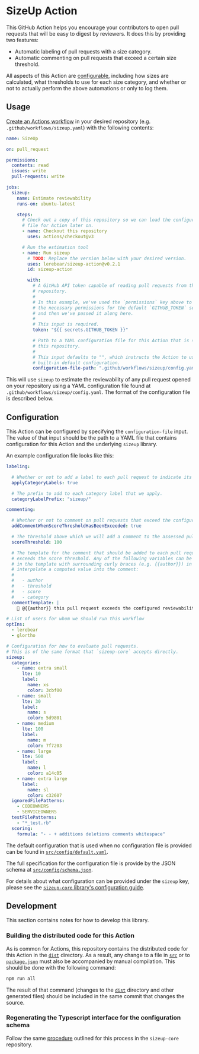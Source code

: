 # SizeUp Action

This GitHub Action helps you encourage your contributors to open pull requests that will be easy to digest by reviewers. It does this by providing two  features:

* Automatic labeling of pull requests with a size category.
* Automatic commenting on pull requests that exceed a certain size threshold.

All aspects of this Action are [configurable](#configuration), including how sizes are calculated, what thresholds to use for each size category, and whether or not to actually perform the above automations or only to log them.

## Usage

[Create an Actions workflow](https://docs.github.com/en/actions/quickstart) in your desired repository (e.g. `.github/workflows/sizeup.yaml`) with the following contents:

```yaml
name: SizeUp

on: pull_request

permissions:
  contents: read
  issues: write
  pull-requests: write

jobs:
  sizeup:
    name: Estimate reviewability
    runs-on: ubuntu-latest

    steps:
      # Check out a copy of this repository so we can load the configuration
      # file for Action later on.
      - name: Checkout this repository
        uses: actions/checkout@v3

      # Run the estimation tool
      - name: Run sizeup
        # TODO: Replace the version below with your desired version.
        uses: lerebear/sizeup-action@v0.2.1
        id: sizeup-action

        with:
          # A GitHub API token capable of reading pull requests from this
          # repository.
          #
          # In this example, we've used the `permissions` key above to request
          # the necessary permissions for the default `GITHUB_TOKEN` secret,
          # and then we've passed it along here.
          #
          # This input is required.
          token: "${{ secrets.GITHUB_TOKEN }}"

          # Path to a YAML configuration file for this Action that is stored in
          # this repository.
          #
          # This input defaults to "", which instructs the Action to use the
          # built-in default configuration.
          configuration-file-path: ".github/workflows/sizeup/config.yaml"
```

This will use `sizeup` to estimate the reviewability of any pull request opened on your repository using a YAML configuration file found at `.github/workflows/sizeup/config.yaml`. The format of the configuration file is described below.

## Configuration

This Action can be configured by specifying the `configuration-file` input. The value of that input should be the path to a YAML file that contains configuration for this Action and the underlying `sizeup` library.

An example configuration file looks like this:

```yaml
labeling:

  # Whether or not to add a label to each pull request to indicate its assessed category
  applyCategoryLabels: true

  # The prefix to add to each category label that we apply.
  categoryLabelPrefix: "sizeup/"

commenting:

  # Whether or not to comment on pull requests that exceed the configured score threshold
  addCommentWhenScoreThresholdHasBeenExceeded: true

  # The threshold above which we will add a comment to the assessed pull request.
  scoreThreshold: 100

  # The template for the comment that should be added to each pull request that
  # exceeds the score threshold. Any of the following variables can be included
  # in the template with surrounding curly braces (e.g. {{author}}) in order to
  # interpolate a computed value into the comment:
  #
  #   - author
  #   - threshold
  #   - score
  #   - category
  commentTemplate: |
    👋 @{{author}} this pull request exceeds the configured reviewability score threshold of {{threshold}}. Your actual score was {{score}}.

# List of users for whom we should run this workflow
optIns:
  - lerebear
  - glortho

# Configuration for how to evaluate pull requests.
# This is of the same format that `sizeup-core` accepts directly.
sizeup:
  categories:
    - name: extra small
      lte: 10
      label:
        name: xs
        color: 3cbf00
    - name: small
      lte: 30
      label:
        name: s
        color: 5d9801
    - name: medium
      lte: 100
      label:
        name: m
        color: 7f7203
    - name: large
      lte: 500
      label:
        name: l
        color: a14c05
    - name: extra large
      label:
        name: sl
        color: c32607
  ignoredFilePatterns:
    - CODEOWNERS
    - SERVICEOWNERS
  testFilePatterns:
    - "*_test.rb"
  scoring:
    formula: "- - + additions deletions comments whitespace"
```

The default configuration that is used when no configuration file is provided can be found in [`src/config/default.yaml`](./src/config/default.yaml).

The full specification for the configuration file is provide by the JSON schema at [`src/config/schema.json`](./src/config/schema/json).

For details about what configuration can be provided under the `sizeup` key, please see the [`sizeup-core` library's configuration guide](https://github.com/lerebear/sizeup-core#configuration).

## Development

This section contains notes for how to develop this library.

### Building the distributed code for this Action

As is common for Actions, this repository contains the distributed code for this Action in the [`dist`](./dist/) directory. As a result, any change to a file in [`src`](./src/) or to [`package.json`](./package.json) must also be accompanied by manual compilation. This should be done with the following command:

```sh
npm run all
```

The result of that command (changes to the [`dist`](./dist) directory and other generated files) should be included in the same commit that changes the source.

### Regenerating the Typescript interface for the configuration schema

Follow the same [procedure](https://github.com/lerebear/sizeup-core#regenerating-the-typescript-interface-for-the-configuration-schema) outlined for this process in the `sizeup-core` repository.
